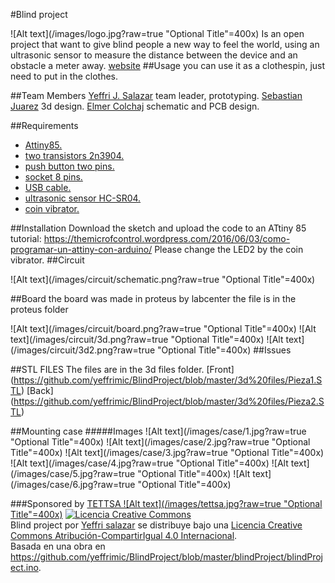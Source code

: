 ﻿
#Blind project

![Alt text](/images/logo.jpg?raw=true "Optional Title"=400x)
Is an open project that want to give blind people a new way to feel the world, using an ultrasonic sensor to measure the distance between the device and an obstacle a meter away.
[website](https://yeffrimic.github.io/proyectos/sonar.html)
##Usage
you can use it as a clothespin, just need to put in the clothes.

##Team Members
[Yeffri J. Salazar](https://yeffrimic.github.io) team leader, prototyping.
[Sebastian Juarez](https://jucamake.wordpress.com) 3d design.
[Elmer Colchaj](https://www.facebook.com/E.R.C.G.X) schematic and PCB design.

##Requirements
* [Attiny85.](http://www.ebay.com/itm/10PCS-ATTINY13A-PU-ATTINY13A-DIP8-IC-MCU-AVR-1K-FLASH-20MHZ-ATMEL-NEW-/191674226371)
* [two transistors 2n3904.](http://www.ebay.com/itm/100Pcs-2N3904-TO-92-NPN-General-Purpose-Transistor-/381374819086?hash=item58cbb5eb0e:g:UwoAAOxyyFhTeDDy)
* [push button two pins.](http://www.ebay.com/itm/100pcs-2pins-Tactile-Push-Button-Switch-Tact-Switch-6X6X5mm-Momentary-/291613157808?hash=item43e57fa9b0:g:LG4AAOSwQaJXRdV2)
* [socket 8 pins.](http://www.ebay.com/itm/10PCS-8-Pins-DIP-IC-Sockets-Adaptor-Solder-Type-Socket-/161009224443?hash=item257ce5cafb:g:xaQAAOxyhodRzwOe)
* [USB cable.](http://www.ebay.com/itm/10Pcs-USB2-0-Type-A-Plug-4-pin-Male-Adapter-Connector-jack-Black-Plastic-Cover-/272041592227?hash=item3f56f145a3:g:auQAAOSwiYFXHd-g)
* [ultrasonic sensor HC-SR04.](http://www.ebay.com/itm/5pcs-Ultrasonic-Module-HC-SR04-Distance-Measuring-Transducer-Sensor-for-Arduino-/381374789471?hash=item58cbb5775f:g:Rd0AAOxySoJTWL-h)
* [coin vibrator.](http://www.ebay.com/itm/3V-DC-Coin-Sized-Vibration-Motor-10mm-x-3-3mm-x2-Atmel-AVR-Arduino-/131671891439?hash=item1ea8419def:g:liMAAOSwHQ9WUpaR)


##Installation
Download the sketch and upload the code to an ATtiny 85<br />
tutorial: https://themicrofcontrol.wordpress.com/2016/06/03/como-programar-un-attiny-con-arduino/
Please change the LED2 by the coin vibrator.
##Circuit

![Alt text](/images/circuit/schematic.png?raw=true "Optional Title"=400x)

##Board
 the board was made in proteus by labcenter the file is in the proteus folder
 
![Alt text](/images/circuit/board.png?raw=true "Optional Title"=400x)
![Alt text](/images/circuit/3d.png?raw=true "Optional Title"=400x)
![Alt text](/images/circuit/3d2.png?raw=true "Optional Title"=400x)
##Issues

##STL FILES
The files are in the 3d files folder.
[Front] (https://github.com/yeffrimic/BlindProject/blob/master/3d%20files/Pieza1.STL)
[Back] (https://github.com/yeffrimic/BlindProject/blob/master/3d%20files/Pieza2.STL)


##Mounting case
#####Images
![Alt text](/images/case/1.jpg?raw=true "Optional Title"=400x)
![Alt text](/images/case/2.jpg?raw=true "Optional Title"=400x)
![Alt text](/images/case/3.jpg?raw=true "Optional Title"=400x)
![Alt text](/images/case/4.jpg?raw=true "Optional Title"=400x)
![Alt text](/images/case/5.jpg?raw=true "Optional Title"=400x)
![Alt text](/images/case/6.jpg?raw=true "Optional Title"=400x)







###Sponsored by [TETTSA ![Alt text](/images/tettsa.jpg?raw=true "Optional Title"=400x)](https://www.facebook.com/Electronica-Tettsa-336404033108589/?fref=ts)
<a rel="license" href="http://creativecommons.org/licenses/by-sa/4.0/"><img alt="Licencia Creative Commons" style="border-width:0" src="https://i.creativecommons.org/l/by-sa/4.0/88x31.png" /></a><br /><span xmlns:dct="http://purl.org/dc/terms/" property="dct:title">Blind project</span> por <a xmlns:cc="http://creativecommons.org/ns#" href="https://github.com/yeffrimic/BlindProject" property="cc:attributionName" rel="cc:attributionURL">Yeffri salazar</a> se distribuye bajo una <a rel="license" href="http://creativecommons.org/licenses/by-sa/4.0/">Licencia Creative Commons Atribución-CompartirIgual 4.0 Internacional</a>.<br />Basada en una obra en <a xmlns:dct="http://purl.org/dc/terms/" href="https://github.com/yeffrimic/BlindProject/blob/master/blindProject/blindProject.ino" rel="dct:source">https://github.com/yeffrimic/BlindProject/blob/master/blindProject/blindProject.ino</a>.
